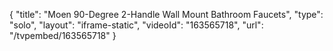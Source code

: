 {
    "title": "Moen 90-Degree 2-Handle Wall Mount Bathroom Faucets",
    "type": "solo",
    "layout": "iframe-static",
    "videoId": "163565718",
    "url": "\/tvpembed\/163565718"
}
